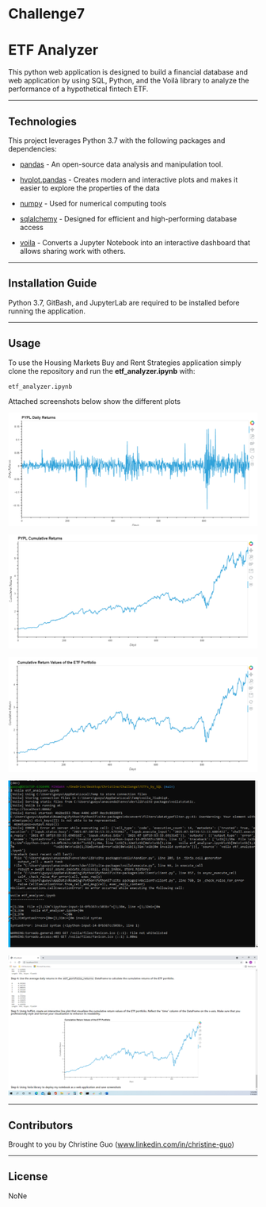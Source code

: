 # Challenge7

# ETF Analyzer

This python web application is designed to build a financial database and web application by using SQL, Python, and the Voilà library to analyze the performance of a hypothetical fintech ETF. 

---

## Technologies

This project leverages Python 3.7 with the following packages and dependencies:

* [pandas](https://pandas.pydata.org/) - An open-source data analysis and manipulation tool.

* [hvplot.pandas](https://hvplot.holoviz.org/user_guide/Introduction.html) - Creates modern and interactive plots and makes it easier to explore the properties of the data

* [numpy](https://numpy.org/) - Used for numerical computing tools

* [sqlalchemy](https://pypi.org/project/SQLAlchemy/) - Designed for efficient and high-performing database access

* [voila](https://voila.readthedocs.io/en/stable/index.html) - Converts a Jupyter Notebook into an interactive dashboard that allows sharing work with others.

---

## Installation Guide

Python 3.7, GitBash, and JupyterLab are required to be installed before running the application.

---

## Usage

To use the Housing Markets Buy and Rent Strategies application simply clone the repository and run the **etf_analyzer.ipynb** with:

```python
etf_analyzer.ipynb
```

Attached screenshots below show the different plots

![PYPL_daily_returns](ETFs_by_SQL/Images/PYPL_daily_returns.PNG)  

![PYPL_cumulative_returns](ETFs_by_SQL/Images/PYPL_cumulative_returns.PNG)

![ETF_portfolio_cumulative_returns](ETFs_by_SQL/Images/ETF_portfolio_cumulative_returns.PNG)

![running_voila_in_terminal](ETFs_by_SQL/Images/running_voila_in_terminal.PNG)

![voila_web](ETFs_by_SQL/Images/voila_web.PNG)


---

## Contributors

Brought to you by Christine Guo (www.linkedin.com/in/christine-guo)

---

## License

NoNe
